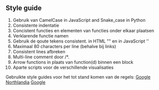 ## Style guide

1. Gebruik van CamelCase in JavaScript and Snake_case in Python
2. Consistente indentatie
3. Concistent functies en elementen van functies onder elkaar plaatsen
4. Verklarende functie namen
5. Gebruik de qoute tekens consistent. in HTML "" en in JavaScript ''
6. Maximaal 80 characters per line (behalve bij links)
7. Consistent lines afbreken
8. Multi-line comment door /*.
9. Arrow functions in plaats van function(d) binnen een block
10. Aparte scripts voor de verschillende visualisaties

Gebruikte style guides voor het tot stand komen van de regels:
[Google](https://google.github.io/styleguide/jsguide.html)
[Northlandia](https://northlandia.wordpress.com/2014/10/23/ten-best-practices-for-coding-with-d3/)
[Google](https://medium.freecodecamp.org/google-publishes-a-javascript-style-guide-here-are-some-key-lessons-1810b8ad050b
)
